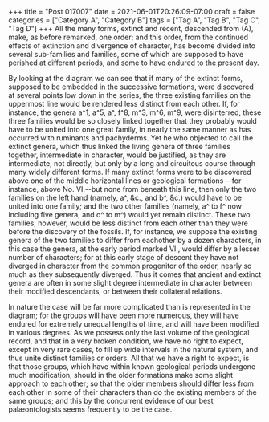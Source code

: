 +++
title = "Post 017007"
date = 2021-06-01T20:26:09-07:00
draft = false
categories = ["Category A", "Category B"]
tags = ["Tag A", "Tag B", "Tag C", "Tag D"]
+++
All the many forms, extinct and recent, descended from (A), make, as before remarked, one order; and this order, from the continued effects of extinction and divergence of character, has become divided into several sub-families and families, some of which are supposed to have perished at different periods, and some to have endured to the present day.

By looking at the diagram we can see that if many of the extinct forms, supposed to be embedded in the successive formations, were discovered at several points low down in the series, the three existing families on the uppermost line would be rendered less distinct from each other. If, for instance, the genera a^1, a^5, a^, f^8, m^3, m^6, m^9, were disinterred, these three families would be so closely linked together that they probably would have to be united into one great family, in nearly the same manner as has occurred with ruminants and pachyderms. Yet he who objected to call the extinct genera, which thus linked the living genera of three families together, intermediate in character, would be justified, as they are intermediate, not directly, but only by a long and circuitous course through many widely different forms. If many extinct forms were to be discovered above one of the middle horizontal lines or geological formations --for instance, above No. VI.--but none from beneath this line, then only the two families on the left hand (namely, a^, &c., and b^, &c.) would have to be united into one family; and the two other families (namely, a^ to f^ now including five genera, and o^ to m^) would yet remain distinct. These two families, however, would be less distinct from each other than they were before the discovery of the fossils. If, for instance, we suppose the existing genera of the two families to differ from eachother by a dozen characters, in this case the genera, at the early period marked VI., would differ by a lesser number of characters; for at this early stage of descent they have not diverged in character from the common progenitor of the order, nearly so much as they subsequently diverged. Thus it comes that ancient and extinct genera are often in some slight degree intermediate in character between their modified descendants, or between their collateral relations.

In nature the case will be far more complicated than is represented in the diagram; for the groups will have been more numerous, they will have endured for extremely unequal lengths of time, and will have been modified in various degrees. As we possess only the last volume of the geological record, and that in a very broken condition, we have no right to expect, except in very rare cases, to fill up wide intervals in the natural system, and thus unite distinct families or orders. All that we have a right to expect, is that those groups, which have within known geological periods undergone much modification, should in the older formations make some slight approach to each other; so that the older members should differ less from each other in some of their characters than do the existing members of the same groups; and this by the concurrent evidence of our best palæontologists seems frequently to be the case.
